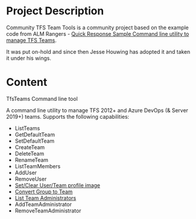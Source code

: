# Project Description

Community TFS Team Tools is a community project based on the example code from ALM Rangers - [Quick Response Sample Command line utility to manage TFS Teams](http://blogs.msdn.com/b/visualstudioalm/archive/2012/06/11/quick-response-sample-command-line-utility-to-manage-team-foundation-server-teams-and-users.aspx). 

It was put on-hold and since then Jesse Houwing has adopted it and taken it under his wings.

# Content

TfsTeams Command line tool

A command line utility to manage TFS 2012+ and Azure DevOps (& Server 2019+) teams. Supports the following capabilities:

- ListTeams
- GetDefaultTeam
- SetDefaultTeam
- CreateTeam
- DeleteTeam
- RenameTeam
- ListTeamMembers
- AddUser
- RemoveUser
- [Set/Clear User/Team profile image](https://blog.jessehouwing.nl/2013/01/set-your-tfs-profile-or-team-image-from.html)
- [Convert Group to Team](http://blog.jessehouwing.nl/2013/02/converting-group-to-team-in-tfs-2012.html)
- [List Team Administrators](httpss://web.archive.org/web/20130525090409/http://blog.johnsworkshop.net/tfs11-api-managing-team-administrators/)
- AddTeamAdministrator
- RemoveTeamAdministrator

